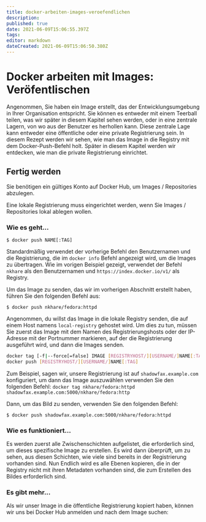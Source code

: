 ```yaml
---
title: docker-arbeiten-images-veroefendlichen
description: 
published: true
date: 2021-06-09T15:06:55.397Z
tags: 
editor: markdown
dateCreated: 2021-06-09T15:06:50.380Z
---
```


# Docker arbeiten mit Images: Veröfentlischen

Angenommen, Sie haben ein Image erstellt, das der Entwicklungsumgebung in Ihrer Organisation entspricht. Sie können es entweder mit einem Teerball teilen, was wir später in diesem Kapitel sehen werden, oder in eine zentrale Lagern, von wo aus der Benutzer es herhollen kann.
Diese zentrale Lage kann entweder eine öffentliche oder eine private Registrierung sein. In diesem Rezept werden wir sehen, wie man das Image in die Registry mit dem Docker-Push-Befehl holt.
Später in diesem Kapitel werden wir entdecken, wie man die private Registrierung einrichtet.

## Fertig werden

Sie benötigen ein gültiges Konto auf Docker Hub, um Images / Repositories abzulegen.

Eine lokale Registrierung muss eingerichtet werden, wenn Sie Images / Repositories lokal ablegen wollen.

### Wie es geht…

`$ docker push NAME[:TAG]`

Standardmäßig verwendet der vorherige Befehl den Benutzernamen und die Registrierung, die im `docker info` Befehl angezeigt wird, um die Images zu übertragen. Wie im vorigen Beispiel gezeigt, verwendet der Befehl `nkhare` als den Benutzernamen und `https://index.docker.io/v1/` als Registry.

Um das Image zu senden, das wir im vorherigen Abschnitt erstellt haben, führen Sie den folgenden Befehl aus:

`$ docker push nkhare/fedora:httpd`

Angenommen, du willst das Image in die lokale Registry senden, die auf einem Host namens `local-registry` gehostet wird. Um dies zu tun, müssen Sie zuerst das Image mit dem Namen des Registrierungshosts oder der IP-Adresse mit der Portnummer markieren, auf der die Registrierung ausgeführt wird, und dann die Images senden.

```sh
docker tag [-f|--force[=false] IMAGE [REGISTRYHOST/][USERNAME/]NAME[:TAG]
docker push [REGISTRYHOST/][USERNAME/]NAME[:TAG]
```

Zum Beispiel, sagen wir, unsere Registrierung ist auf `shadowfax.example.com` konfiguriert, um dann das Image auszuwählen verwenden Sie den folgenden Befehl:
`docker tag nkhare/fedora:httpd shadowfax.example.com:5000/nkhare/fedora:http`

Dann, um das Bild zu senden, verwenden Sie den folgenden Befehl:

`$ docker push shadowfax.example.com:5000/nkhare/fedora:httpd`

### Wie es funktioniert…

Es werden zuerst alle Zwischenschichten aufgelistet, die erforderlich sind, um dieses spezifische Image zu erstellen. Es wird dann überprüft, um zu sehen, aus diesen Schichten, wie viele sind bereits in der Registrierung vorhanden sind. Nun Endlich wird es alle Ebenen kopieren, die in der Registry nicht mit ihren Metadaten vorhanden sind, die zum Erstellen des Bildes erforderlich sind.

### Es gibt mehr…

Als wir unser Image in die öffentliche Registrierung kopiert haben, können wir uns bei Docker Hub anmelden und nach dem Image suchen:
